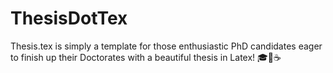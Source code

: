 # ThesisDotTex
Thesis.tex is simply a template for those enthusiastic PhD candidates eager to finish up their Doctorates with a beautiful thesis in Latex! 🎓📑☕
